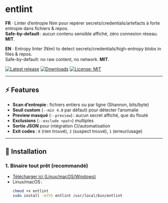 # entlint

**FR** · Linter d’entropie Nim pour repérer secrets/credentials/artefacts à forte entropie dans fichiers & repos.  
**Safe-by-default** : aucun contenu sensible affiché, zéro connexion réseau. **MIT**.

**EN** · Entropy linter (Nim) to detect secrets/credentials/high-entropy blobs in files & repos.  
Safe-by-default: no raw content, no network. **MIT**.

[![Latest release](https://img.shields.io/github/v/release/carnaverone/entlint?display_name=tag)](https://github.com/carnaverone/entlint/releases)
[![Downloads](https://img.shields.io/github/downloads/carnaverone/entlint/total)](https://github.com/carnaverone/entlint/releases)
[![License: MIT](https://img.shields.io/badge/license-MIT-blue.svg)](LICENSE)

---

## ⚡️ Features

- **Scan d’entropie** : fichiers entiers ou par ligne (Shannon, bits/byte)
- **Seuil custom** (`--min 4.0` par défaut) pour détecter l’anomalie
- **Preview masqué** (`--preview`) : aucun secret affiché, que du flouté
- **Exclusions** (`--exclude <pat>`) multiples
- **Sortie JSON** pour intégration CI/automatisation
- **Exit codes** : `0` (rien trouvé), `2` (suspect trouvé), `1` (erreur/usage)

---

## 🚀 Installation

### 1. **Binaire tout prêt (recommandé)**

- [Télécharger ici (Linux/macOS/Windows)](https://github.com/carnaverone/entlint/releases)
- Linux/macOS :  
  ```bash
  chmod +x entlint
  sudo install -m755 entlint /usr/local/bin/entlint
